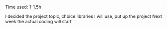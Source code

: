 Time used: 1-1,5h

I decided the project topic, choice libraries I will use, put up the project
Next week the actual coding will start
